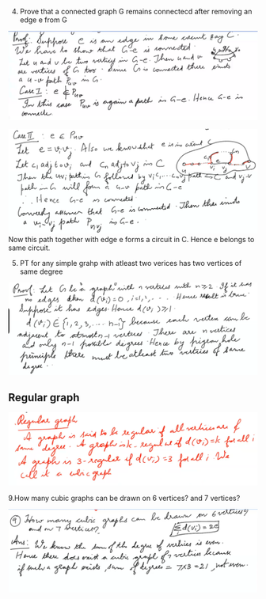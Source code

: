 4. Prove that a connected graph G remains connectecd after removing an edge e from G

![ProofconnectedG](./img/ProofconnectedG.png)

![ProofconnectedG2](./img/ProofconnectedG2.png)
Now this path together with edge e forms a  circuit in C. Hence e belongs to same circuit.

5. PT for any simple grahp with atleast two verices has two vertices of same degree

![ProofconnectedG5](./img/ProofconnectedG5.png)

Regular graph
---

![RegGraph](./img/RegGraph.png)

9.How many cubic graphs can be drawn on 6 vertices?
and 7 vertices?


![questCubicGraph](./img/questCubicGraph.png)




